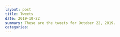 ```yaml
---
layout: post
title: Tweets
date: 2019-10-22
summary: These are the tweets for October 22, 2019.
categories:
---
```


